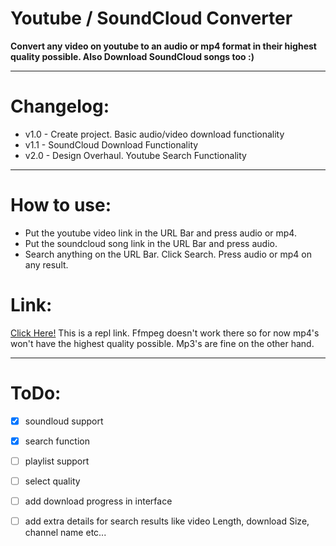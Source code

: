 # Youtube / SoundCloud Converter

**Convert any video on youtube to an audio or mp4 format in their highest quality possible. Also Download SoundCloud songs too :)**

---
# Changelog:
- v1.0 - Create project. Basic audio/video download functionality
- v1.1 - SoundCloud Download Functionality
- v2.0 - Design Overhaul. Youtube Search Functionality 

---

# How to use:
- Put the youtube video link in the URL Bar and press audio or mp4.
- Put the soundcloud song link in the URL Bar and press audio.
- Search anything on the URL Bar. Click Search. Press audio or mp4 on any result.

# Link:
[Click Here!](https://ytdl.deniscerri.repl.co/)
This is a repl link. Ffmpeg doesn't work there so for now mp4's won't have the highest quality possible. Mp3's are fine on the other hand.

---
# ToDo:
- [x] soundloud support
- [x] search function
- [ ] playlist support
- [ ] select quality
- [ ] add download progress in interface
- [ ] add extra details for search results like video Length, download Size, channel name etc...

